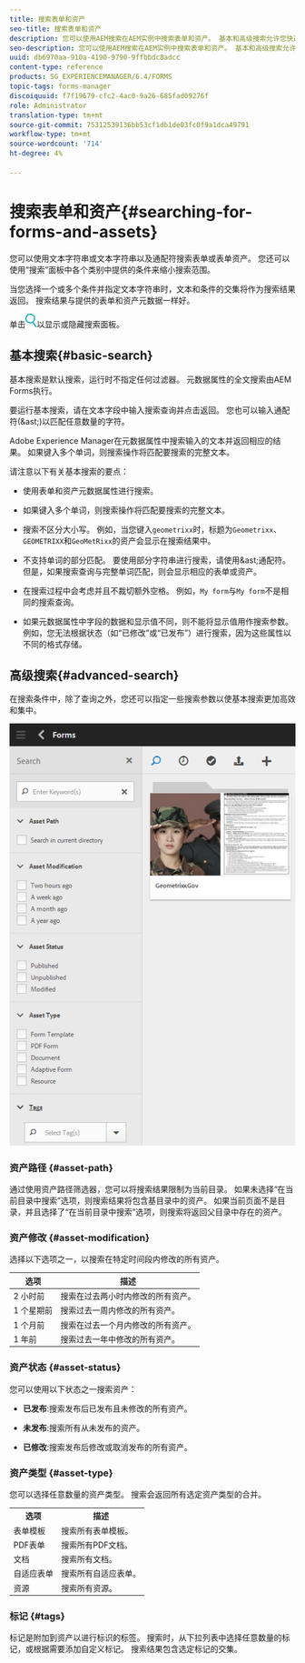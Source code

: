```yaml
---
title: 搜索表单和资产
seo-title: 搜索表单和资产
description: 您可以使用AEM搜索在AEM实例中搜索表单和资产。 基本和高级搜索允许您快速定位资产。
seo-description: 您可以使用AEM搜索在AEM实例中搜索表单和资产。 基本和高级搜索允许您快速定位资产。
uuid: db6970aa-910a-4190-9790-9ffbbdc8adcc
content-type: reference
products: SG_EXPERIENCEMANAGER/6.4/FORMS
topic-tags: forms-manager
discoiquuid: f7f19679-cfc2-4ac0-9a26-685fad09276f
role: Administrator
translation-type: tm+mt
source-git-commit: 75312539136bb53cf1db1de03fc0f9a1dca49791
workflow-type: tm+mt
source-wordcount: '714'
ht-degree: 4%

---
```



# 搜索表单和资产{#searching-for-forms-and-assets}

您可以使用文本字符串或文本字符串以及通配符搜索表单或表单资产。 您还可以使用“搜索”面板中各个类别中提供的条件来缩小搜索范围。

当您选择一个或多个条件并指定文本字符串时，文本和条件的交集将作为搜索结果返回。 搜索结果与提供的表单和资产元数据一样好。

单击![aem6forms_search](assets/aem6forms_search.png)以显示或隐藏搜索面板。

## 基本搜索{#basic-search}

基本搜索是默认搜索，运行时不指定任何过滤器。 元数据属性的全文搜索由AEM Forms执行。

要运行基本搜索，请在文本字段中输入搜索查询并点击返回。 您也可以输入通配符(&amp;ast;)以匹配任意数量的字符。

Adobe Experience Manager在元数据属性中搜索输入的文本并返回相应的结果。 如果键入多个单词，则搜索操作将匹配要搜索的完整文本。

请注意以下有关基本搜索的要点：

* 使用表单和资产元数据属性进行搜索。
* 如果键入多个单词，则搜索操作将匹配要搜索的完整文本。
* 搜索不区分大小写。 例如，当您键入`geometrixx`时，标题为`Geometrixx`、`GEOMETRIXX`和`GeoMetRixx`的资产会显示在搜索结果中。

* 不支持单词的部分匹配。 要使用部分字符串进行搜索，请使用&amp;ast;通配符。 但是，如果搜索查询与完整单词匹配，则会显示相应的表单或资产。
* 在搜索过程中会考虑并且不裁切额外空格。 例如，`My form`与`My form`不是相同的搜索查询。

* 如果元数据属性中字段的数据和显示值不同，则不能将显示值用作搜索参数。 例如，您无法根据状态（如“已修改”或“已发布”）进行搜索，因为这些属性以不同的格式存储。

## 高级搜索{#advanced-search}

在搜索条件中，除了查询之外，您还可以指定一些搜索参数以使基本搜索更加高效和集中。

![为AEM表单和资产搜索搜索搜索字段和参数或过滤器](assets/search_forms_assets.png)

### 资产路径 {#asset-path}

通过使用资产路径筛选器，您可以将搜索结果限制为当前目录。 如果未选择“在当前目录中搜索”选项，则搜索结果将包含基目录中的资产。 如果当前页面不是目录，并且选择了“在当前目录中搜索”选项，则搜索将返回父目录中存在的资产。

### 资产修改 {#asset-modification}

选择以下选项之一，以搜索在特定时间段内修改的所有资产。

| **选项** | **描述** |
|---|---|
| 2 小时前 | 搜索在过去两小时内修改的所有资产。 |
| 1 个星期前 | 搜索过去一周内修改的所有资产。 |
| 1 个月前 | 搜索在过去一个月内修改的所有资产。 |
| 1 年前 | 搜索过去一年中修改的所有资产。 |

### 资产状态 {#asset-status}

您可以使用以下状态之一搜索资产：

* **已发布**:搜索发布后已发布且未修改的所有资产。

* **未发布**:搜索所有从未发布的资产。

* **已修改**:搜索发布后修改或取消发布的所有资产。

### 资产类型 {#asset-type}

您可以选择任意数量的资产类型。 搜索会返回所有选定资产类型的合并。

<table> 
 <tbody>
  <tr>
   <th>选项</th> 
   <th>描述</th> 
  </tr>
  <tr>
   <td>表单模板<br /> </td> 
   <td>搜索所有表单模板。<br /> </td> 
  </tr>
  <tr>
   <td>PDF表单</td> 
   <td>搜索所有PDF文档。</td> 
  </tr>
  <tr>
   <td>文档</td> 
   <td>搜索所有文档。</td> 
  </tr>
  <tr>
   <td>自适应表单<br /> </td> 
   <td>搜索所有自适应表单。</td> 
  </tr>
  <tr>
   <td>资源</td> 
   <td>搜索所有资源。<br /> </td> 
  </tr>
 </tbody>
</table>

### 标记 {#tags}

标记是附加到资产以进行标识的标签。 搜索时，从下拉列表中选择任意数量的标记，或根据需要添加自定义标记。 搜索结果包含选定标记的交集。

